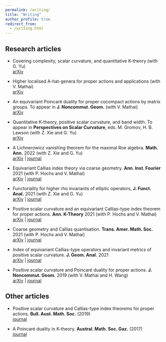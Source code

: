 ```yaml
---
permalink: /writing/
title: "Writing"
author_profile: true
redirect_from: 
  - /writing.html
---
```


## Research articles

* Covering complexity, scalar curvature, and quantitative K-theory (with G. Yu)  
[arXiv](https://arxiv.org/abs/2203.15003)

* Higher localised A-hat-genera for proper actions and applications (with V. Mathai)  
[arXiv](https://arxiv.org/abs/2108.01838)

* An equivariant Poincaré duality for proper cocompact actions by matrix groups. To appear in **J. Noncommut. Geom.** (with V. Mathai)  
[arXiv](https://arxiv.org/abs/2009.13695)

* Quantitative K-theory, positive scalar curvature, and band width. To appear in **Perspectives on Scalar Curvature**, eds. M. Gromov, H. B. Lawson (with Z. Xie and G. Yu)  
[arXiv](https://arxiv.org/abs/2010.01749)

* A Lichnerowicz vanishing theorem for the maximal Roe algebra. **Math. Ann.** 2022 (with Z. Xie and G. Yu)  
[arXiv](https://arxiv.org/abs/1905.12299) \| [journal](https://link.springer.com/article/10.1007/s00208-021-02333-0)

* Equivariant Callias index theory via coarse geometry. **Ann. Inst. Fourier** 2021 (with P. Hochs and V. Mathai)  
[arXiv](https://arxiv.org/abs/1902.07391) \| [journal](https://aif.centre-mersenne.org/articles/10.5802/aif.3445/)

* Functoriality for higher rho invariants of elliptic operators, **J. Funct. Anal.** 2021 (with Z. Xie and G. Yu)  
[arXiv](https://arxiv.org/abs/2005.01933) \| [journal](https://www.sciencedirect.com/science/article/abs/pii/S0022123621000483)

* Positive scalar curvature and an equivariant Callias-type index theorem for proper actions. **Ann. K-Theory** 2021 (with P. Hochs and V. Mathai)  
[arXiv](https://arxiv.org/abs/2001.07336) \| [journal](https://msp.org/akt/2021/6-2/p03.xhtml)

* Coarse geometry and Callias quantisation. **Trans. Amer. Math. Soc.** 2021 (with P. Hochs and V. Mathai)  
[arXiv](https://arxiv.org/abs/1909.11815) \| [journal](https://www.ams.org/journals/tran/2021-374-04/S0002-9947-2021-08202-1/)

* Index of equivariant Callias-type operators and invariant metrics of positive scalar curvature. **J. Geom. Anal.** 2021  
[arXiv](https://arxiv.org/abs/1803.05558) \| [journal](https://link.springer.com/article/10.1007/s12220-019-00249-5)

* Positive scalar curvature and Poincaré duality for proper actions. **J. Noncommut. Geom.** 2019 (with V. Mathai and H. Wang)  
[arXiv](https://arxiv.org/abs/1609.01404) \| [journal](https://www.ems-ph.org/journals/show_abstract.php?issn=1661-6952&vol=13&iss=4&rank=5)


## Other articles

* Positive scalar curvature and Callias-type index theorems for proper actions. **Bull. Aust. Math. Soc.** (2019)  
[journal](https://www.cambridge.org/core/journals/bulletin-of-the-australian-mathematical-society/article/positive-scalar-curvature-and-calliastype-index-theorems-for-proper-actions/E00F408F43847215516DD8296E2477D2)

* A Poincaré duality in K-theory. **Austral. Math. Soc. Gaz.** (2017)  
[journal](https://www.austms.org.au/Publ/Gazette/2017/Mar17/TechGuo.pdf)
